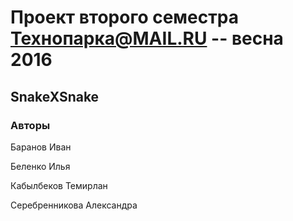 # Проект второго семестра Технопарка@MAIL.RU -- весна 2016
## SnakeXSnake
### Авторы
Баранов Иван

Беленко Илья

Кабылбеков Темирлан

Серебренникова Александра
